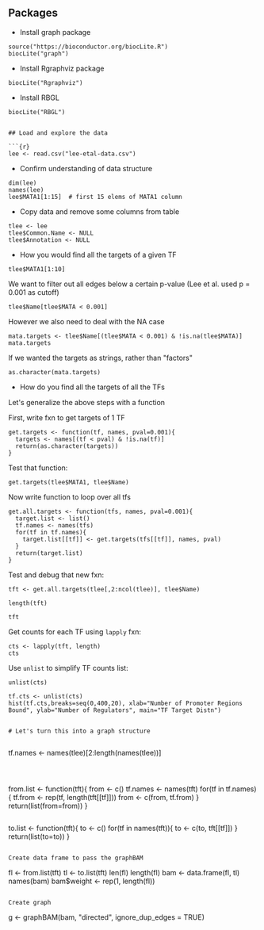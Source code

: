 

## Packages

* Install graph package

```{r}
source("https://bioconductor.org/biocLite.R")
biocLite("graph")
```

* Install Rgraphviz package

```{r}
biocLite("Rgraphviz")
```

* Install RBGL

```{r}
biocLite("RBGL")


## Load and explore the data

```{r}
lee <- read.csv("lee-etal-data.csv")
```

* Confirm understanding of data structure

```{r}
dim(lee)
names(lee)
lee$MATA1[1:15]  # first 15 elems of MATA1 column
```

* Copy data and remove some columns from table

```{r}
tlee <- lee
tlee$Common.Name <- NULL
tlee$Annotation <- NULL
```

* How you would find all the targets of a given TF

```{r}
tlee$MATA1[1:10]
```

We want to filter out all edges below a certain p-value (Lee et al. used p = 0.001 as cutoff)

```{r}
tlee$Name[tlee$MATA < 0.001]
```

However we also need to deal with the NA case

```{r}
mata.targets <- tlee$Name[(tlee$MATA < 0.001) & !is.na(tlee$MATA)]
mata.targets
```

If we wanted the targets as strings, rather than "factors"
```{r}
as.character(mata.targets)
```

* How do you find all the targets of all the TFs

Let's generalize the above steps with a function

First, write fxn to get targets of 1 TF
```{r}
get.targets <- function(tf, names, pval=0.001){
  targets <- names[(tf < pval) & !is.na(tf)]
  return(as.character(targets))
}
```

Test that function:

```{r}
get.targets(tlee$MATA1, tlee$Name)
```


Now write function to loop over all tfs

```{r}
get.all.targets <- function(tfs, names, pval=0.001){
  target.list <- list()
  tf.names <- names(tfs)
  for(tf in tf.names){
    target.list[[tf]] <- get.targets(tfs[[tf]], names, pval)
  }
  return(target.list)
}
```

Test and debug that new fxn:

```{r}
tft <- get.all.targets(tlee[,2:ncol(tlee)], tlee$Name)
```

```
length(tft)
```

```
tft
```

Get counts for each TF using `lapply` fxn:

```
cts <- lapply(tft, length)
cts
```

Use `unlist` to simplify TF counts list:

```
unlist(cts)
```

```
tf.cts <- unlist(cts)
hist(tf.cts,breaks=seq(0,400,20), xlab="Number of Promoter Regions Bound", ylab="Number of Regulators", main="TF Target Distn")


# Let's turn this into a graph structure


```
tf.names <- names(tlee)[2:length(names(tlee))]
```



```
from.list <- function(tft){
  from <- c()
  tf.names <- names(tft)
  for(tf in tf.names){
    tf.from <- rep(tf, length(tft[[tf]]))
    from <- c(from, tf.from)
  }
  return(list(from=from))
}
```

```
to.list <- function(tft){
  to <- c()
  for(tf in names(tft)){
    to <- c(to, tft[[tf]])
  }
  return(list(to=to))
}
```

Create data frame to pass the graphBAM

```
fl <- from.list(tft)
tl <- to.list(tft)
len(fl)
length(fl)
bam <- data.frame(fl, tl)
names(bam)
bam$weight <- rep(1, length(fl))
```

Create graph
```
g <- graphBAM(bam, "directed", ignore_dup_edges = TRUE)
```
